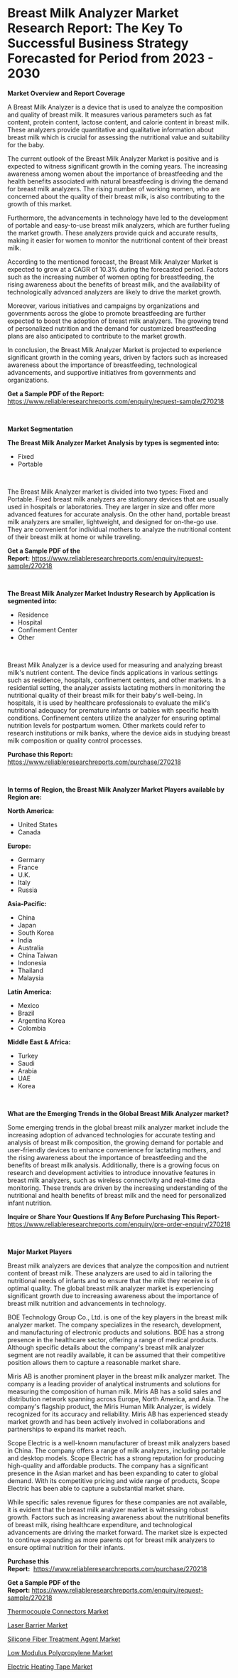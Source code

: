 <p><h1>Breast Milk Analyzer Market Research Report: The Key To Successful Business Strategy Forecasted for Period from 2023 - 2030</h1></p><p><strong>Market Overview and Report Coverage</strong></p>
<p><p>A Breast Milk Analyzer is a device that is used to analyze the composition and quality of breast milk. It measures various parameters such as fat content, protein content, lactose content, and calorie content in breast milk. These analyzers provide quantitative and qualitative information about breast milk which is crucial for assessing the nutritional value and suitability for the baby.</p><p>The current outlook of the Breast Milk Analyzer Market is positive and is expected to witness significant growth in the coming years. The increasing awareness among women about the importance of breastfeeding and the health benefits associated with natural breastfeeding is driving the demand for breast milk analyzers. The rising number of working women, who are concerned about the quality of their breast milk, is also contributing to the growth of this market.</p><p>Furthermore, the advancements in technology have led to the development of portable and easy-to-use breast milk analyzers, which are further fueling the market growth. These analyzers provide quick and accurate results, making it easier for women to monitor the nutritional content of their breast milk.</p><p>According to the mentioned forecast, the Breast Milk Analyzer Market is expected to grow at a CAGR of 10.3% during the forecasted period. Factors such as the increasing number of women opting for breastfeeding, the rising awareness about the benefits of breast milk, and the availability of technologically advanced analyzers are likely to drive the market growth.</p><p>Moreover, various initiatives and campaigns by organizations and governments across the globe to promote breastfeeding are further expected to boost the adoption of breast milk analyzers. The growing trend of personalized nutrition and the demand for customized breastfeeding plans are also anticipated to contribute to the market growth.</p><p>In conclusion, the Breast Milk Analyzer Market is projected to experience significant growth in the coming years, driven by factors such as increased awareness about the importance of breastfeeding, technological advancements, and supportive initiatives from governments and organizations.</p></p>
<p><strong>Get a Sample PDF of the Report:</strong> <a href="https://www.reliableresearchreports.com/enquiry/request-sample/270218">https://www.reliableresearchreports.com/enquiry/request-sample/270218</a></p>
<p>&nbsp;</p>
<p><strong>Market Segmentation</strong></p>
<p><strong>The Breast Milk Analyzer Market Analysis by types is segmented into:</strong></p>
<p><ul><li>Fixed</li><li>Portable</li></ul></p>
<p>&nbsp;</p>
<p><p>The Breast Milk Analyzer market is divided into two types: Fixed and Portable. Fixed breast milk analyzers are stationary devices that are usually used in hospitals or laboratories. They are larger in size and offer more advanced features for accurate analysis. On the other hand, portable breast milk analyzers are smaller, lightweight, and designed for on-the-go use. They are convenient for individual mothers to analyze the nutritional content of their breast milk at home or while traveling.</p></p>
<p><strong>Get a Sample PDF of the Report:</strong>&nbsp;<a href="https://www.reliableresearchreports.com/enquiry/request-sample/270218">https://www.reliableresearchreports.com/enquiry/request-sample/270218</a></p>
<p>&nbsp;</p>
<p><strong>The Breast Milk Analyzer Market Industry Research by Application is segmented into:</strong></p>
<p><ul><li>Residence</li><li>Hospital</li><li>Confinement Center</li><li>Other</li></ul></p>
<p>&nbsp;</p>
<p><p>Breast Milk Analyzer is a device used for measuring and analyzing breast milk's nutrient content. The device finds applications in various settings such as residence, hospitals, confinement centers, and other markets. In a residential setting, the analyzer assists lactating mothers in monitoring the nutritional quality of their breast milk for their baby's well-being. In hospitals, it is used by healthcare professionals to evaluate the milk's nutritional adequacy for premature infants or babies with specific health conditions. Confinement centers utilize the analyzer for ensuring optimal nutrition levels for postpartum women. Other markets could refer to research institutions or milk banks, where the device aids in studying breast milk composition or quality control processes.</p></p>
<p><strong>Purchase this Report:</strong>&nbsp; <a href="https://www.reliableresearchreports.com/purchase/270218">https://www.reliableresearchreports.com/purchase/270218</a></p>
<p>&nbsp;</p>
<p><strong>In terms of Region, the Breast Milk Analyzer Market Players available by Region are:</strong></p>
<p>
    <p> <strong> North America: </strong>
        <ul>
            <li>United States</li>
            <li>Canada</li>
        </ul>
        </p> 
    <p> <strong> Europe: </strong>
        <ul>
            <li>Germany</li>
            <li>France</li>
            <li>U.K.</li>
            <li>Italy</li>
            <li>Russia</li>
        </ul>
        </p> 
    <p> <strong> Asia-Pacific: </strong>
        <ul>
            <li>China</li>
            <li>Japan</li>
            <li>South Korea</li>
            <li>India</li>
            <li>Australia</li>
            <li>China Taiwan</li>
            <li>Indonesia</li>
            <li>Thailand</li>
            <li>Malaysia</li>
        </ul>
        </p> 
    <p> <strong> Latin America: </strong>
        <ul>
            <li>Mexico</li>
            <li>Brazil</li>
            <li>Argentina Korea</li>
            <li>Colombia</li>
        </ul>
        </p> 
    <p> <strong> Middle East & Africa: </strong>
        <ul>
            <li>Turkey</li>
            <li>Saudi</li>
            <li>Arabia</li>
            <li>UAE</li>
            <li>Korea</li>
        </ul>
    </p>
    </p>
<p>&nbsp;</p>
<p><strong>What are the Emerging Trends in the Global Breast Milk Analyzer market?</strong></p>
<p><p>Some emerging trends in the global breast milk analyzer market include the increasing adoption of advanced technologies for accurate testing and analysis of breast milk composition, the growing demand for portable and user-friendly devices to enhance convenience for lactating mothers, and the rising awareness about the importance of breastfeeding and the benefits of breast milk analysis. Additionally, there is a growing focus on research and development activities to introduce innovative features in breast milk analyzers, such as wireless connectivity and real-time data monitoring. These trends are driven by the increasing understanding of the nutritional and health benefits of breast milk and the need for personalized infant nutrition.</p></p>
<p><strong>Inquire or Share Your Questions If Any Before Purchasing This Report</strong>- <a href="https://www.reliableresearchreports.com/enquiry/pre-order-enquiry/270218">https://www.reliableresearchreports.com/enquiry/pre-order-enquiry/270218</a></p>
<p>&nbsp;</p>
<p><strong>Major Market Players</strong></p>
<p><p>Breast milk analyzers are devices that analyze the composition and nutrient content of breast milk. These analyzers are used to aid in tailoring the nutritional needs of infants and to ensure that the milk they receive is of optimal quality. The global breast milk analyzer market is experiencing significant growth due to increasing awareness about the importance of breast milk nutrition and advancements in technology.</p><p>BOE Technology Group Co., Ltd. is one of the key players in the breast milk analyzer market. The company specializes in the research, development, and manufacturing of electronic products and solutions. BOE has a strong presence in the healthcare sector, offering a range of medical products. Although specific details about the company's breast milk analyzer segment are not readily available, it can be assumed that their competitive position allows them to capture a reasonable market share.</p><p>Miris AB is another prominent player in the breast milk analyzer market. The company is a leading provider of analytical instruments and solutions for measuring the composition of human milk. Miris AB has a solid sales and distribution network spanning across Europe, North America, and Asia. The company's flagship product, the Miris Human Milk Analyzer, is widely recognized for its accuracy and reliability. Miris AB has experienced steady market growth and has been actively involved in collaborations and partnerships to expand its market reach.</p><p>Scope Electric is a well-known manufacturer of breast milk analyzers based in China. The company offers a range of milk analyzers, including portable and desktop models. Scope Electric has a strong reputation for producing high-quality and affordable products. The company has a significant presence in the Asian market and has been expanding to cater to global demand. With its competitive pricing and wide range of products, Scope Electric has been able to capture a substantial market share.</p><p>While specific sales revenue figures for these companies are not available, it is evident that the breast milk analyzer market is witnessing robust growth. Factors such as increasing awareness about the nutritional benefits of breast milk, rising healthcare expenditure, and technological advancements are driving the market forward. The market size is expected to continue expanding as more parents opt for breast milk analyzers to ensure optimal nutrition for their infants.</p></p>
<p><strong>Purchase this Report:</strong>&nbsp;&nbsp;<a href="https://www.reliableresearchreports.com/purchase/270218">https://www.reliableresearchreports.com/purchase/270218</a></p>
<p></p>
<p><strong>Get a Sample PDF of the Report:</strong>&nbsp;<a href="https://www.reliableresearchreports.com/enquiry/request-sample/270218">https://www.reliableresearchreports.com/enquiry/request-sample/270218</a></p>
<p><p><a href="https://www.linkedin.com/pulse/thermocouple-connectors-market-research-report-provides-thorough-adtre/">Thermocouple Connectors Market</a></p><p><a href="https://www.linkedin.com/pulse/laser-barrier-market-size-growth-forecast-from-2023-2030-wppqe/">Laser Barrier Market</a></p><p><a href="https://medium.com/@thadnader/silicone-fiber-treatment-agent-market-insights-into-market-cagr-market-trends-and-growth-f14bf145808f">Silicone Fiber Treatment Agent Market</a></p><p><a href="https://medium.com/@dellkoepp/low-modulus-polypropylene-market-insights-into-market-cagr-market-trends-and-growth-strategies-6a69f03b945a">Low Modulus Polypropylene Market</a></p><p><a href="https://www.linkedin.com/pulse/electric-heating-tape-market-size-2023-2030-global-industrial-canme/">Electric Heating Tape Market</a></p></p>